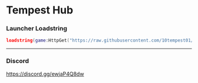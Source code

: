 # Tempest Hub
### Launcher Loadstring
```lua
loadstring(game:HttpGet("https://raw.githubusercontent.com/10tempest01/tempest-hub/refs/heads/main/Launcher.lua"))()
```
---
### Discord
https://discord.gg/ewjaP4Q8dw
